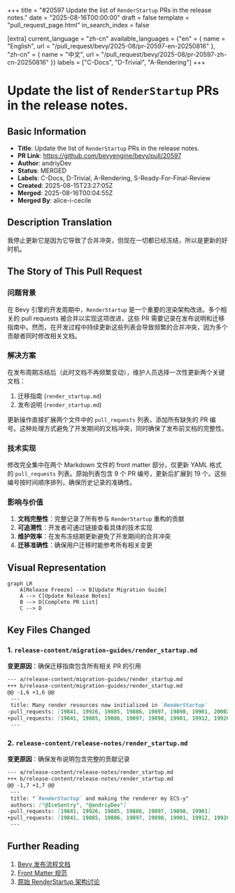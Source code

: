 +++
title = "#20597 Update the list of `RenderStartup` PRs in the release notes."
date = "2025-08-16T00:00:00"
draft = false
template = "pull_request_page.html"
in_search_index = false

[extra]
current_language = "zh-cn"
available_languages = {"en" = { name = "English", url = "/pull_request/bevy/2025-08/pr-20597-en-20250816" }, "zh-cn" = { name = "中文", url = "/pull_request/bevy/2025-08/pr-20597-zh-cn-20250816" }}
labels = ["C-Docs", "D-Trivial", "A-Rendering"]
+++

# Update the list of `RenderStartup` PRs in the release notes.

## Basic Information
- **Title**: Update the list of `RenderStartup` PRs in the release notes.
- **PR Link**: https://github.com/bevyengine/bevy/pull/20597
- **Author**: andriyDev
- **Status**: MERGED
- **Labels**: C-Docs, D-Trivial, A-Rendering, S-Ready-For-Final-Review
- **Created**: 2025-08-15T23:27:05Z
- **Merged**: 2025-08-16T00:04:55Z
- **Merged By**: alice-i-cecile

## Description Translation
我停止更新它是因为它导致了合并冲突，但现在一切都已经冻结，所以是更新的好时机。

## The Story of This Pull Request

### 问题背景
在 Bevy 引擎的开发周期中，`RenderStartup` 是一个重要的渲染架构改进。多个相关的 pull requests 被合并以实现这项改进，这些 PR 需要记录在发布说明和迁移指南中。然而，在开发过程中持续更新这些列表会导致频繁的合并冲突，因为多个贡献者同时修改相关文档。

### 解决方案
在发布周期冻结后（此时文档不再频繁变动），维护人员选择一次性更新两个关键文档：
1. 迁移指南 (`render_startup.md`)
2. 发布说明 (`render_startup.md`)

更新操作直接扩展两个文件中的 `pull_requests` 列表，添加所有缺失的 PR 编号。这种处理方式避免了开发期间的文档冲突，同时确保了发布前文档的完整性。

### 技术实现
修改完全集中在两个 Markdown 文件的 front matter 部分，仅更新 YAML 格式的 `pull_requests` 列表。原始列表包含 9 个 PR 编号，更新后扩展到 19 个。这些编号按时间顺序排列，确保历史记录的准确性。

### 影响与价值
1. **文档完整性**：完整记录了所有参与 `RenderStartup` 重构的贡献
2. **可追溯性**：开发者可通过链接查看具体的技术实现
3. **维护效率**：在发布冻结期更新避免了开发期间的合并冲突
4. **迁移准确性**：确保用户迁移时能参考所有相关变更

## Visual Representation

```mermaid
graph LR
    A[Release Freeze] --> B[Update Migration Guide]
    A --> C[Update Release Notes]
    B --> D[Complete PR List]
    C --> D
```

## Key Files Changed

### 1. `release-content/migration-guides/render_startup.md`
**变更原因**：确保迁移指南包含所有相关 PR 的引用

```markdown
--- a/release-content/migration-guides/render_startup.md
+++ b/release-content/migration-guides/render_startup.md
@@ -1,6 +1,6 @@
 ---
 title: Many render resources now initialized in `RenderStartup`
-pull_requests: [19841, 19926, 19885, 19886, 19897, 19898, 19901, 20002, 20147]
+pull_requests: [19841, 19885, 19886, 19897, 19898, 19901, 19912, 19926, 19999, 20002, 20024, 20124, 20147, 20184, 20194, 20195, 20208, 20209, 20210]
 ---
```

### 2. `release-content/release-notes/render_startup.md`
**变更原因**：确保发布说明包含完整的贡献记录

```markdown
--- a/release-content/release-notes/render_startup.md
+++ b/release-content/release-notes/render_startup.md
@@ -1,7 +1,7 @@
 ---
 title: "`RenderStartup` and making the renderer my ECS-y"
 authors: ["@IceSentry", "@andriyDev"]
-pull_requests: [19841, 19926, 19885, 19886, 19897, 19898, 19901]
+pull_requests: [19841, 19885, 19886, 19897, 19898, 19901, 19912, 19926, 19999, 20002, 20024, 20124, 20147, 20184, 20194, 20195, 20208, 20209, 20210]
 ---
```

## Further Reading
1. [Bevy 发布流程文档](https://github.com/bevyengine/bevy/blob/main/docs/plugins_guidelines.md#release-process)
2. [Front Matter 规范](https://jekyllrb.com/docs/front-matter/)
3. [原始 RenderStartup 架构讨论](https://github.com/bevyengine/bevy/pull/19841)